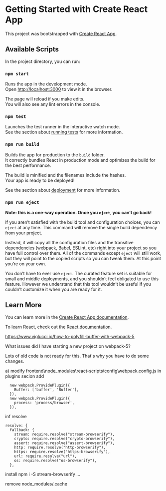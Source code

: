 # Getting Started with Create React App

This project was bootstrapped with [Create React App](https://github.com/facebook/create-react-app).

## Available Scripts

In the project directory, you can run:

### `npm start`

Runs the app in the development mode.\
Open [http://localhost:3000](http://localhost:3000) to view it in the browser.

The page will reload if you make edits.\
You will also see any lint errors in the console.

### `npm test`

Launches the test runner in the interactive watch mode.\
See the section about [running tests](https://facebook.github.io/create-react-app/docs/running-tests) for more information.

### `npm run build`

Builds the app for production to the `build` folder.\
It correctly bundles React in production mode and optimizes the build for the best performance.

The build is minified and the filenames include the hashes.\
Your app is ready to be deployed!

See the section about [deployment](https://facebook.github.io/create-react-app/docs/deployment) for more information.

### `npm run eject`

**Note: this is a one-way operation. Once you `eject`, you can’t go back!**

If you aren’t satisfied with the build tool and configuration choices, you can `eject` at any time. This command will remove the single build dependency from your project.

Instead, it will copy all the configuration files and the transitive dependencies (webpack, Babel, ESLint, etc) right into your project so you have full control over them. All of the commands except `eject` will still work, but they will point to the copied scripts so you can tweak them. At this point you’re on your own.

You don’t have to ever use `eject`. The curated feature set is suitable for small and middle deployments, and you shouldn’t feel obligated to use this feature. However we understand that this tool wouldn’t be useful if you couldn’t customize it when you are ready for it.

## Learn More

You can learn more in the [Create React App documentation](https://facebook.github.io/create-react-app/docs/getting-started).

To learn React, check out the [React documentation](https://reactjs.org/).



https://www.viglucci.io/how-to-polyfill-buffer-with-webpack-5


What issues did I have starting a new project on webpack-5?

Lots of old code is not ready for this. That's why you have to do some changes.

a) modify frontend\node_modules\react-scripts\config\webpack.config.js
in plugins secion add

      new webpack.ProvidePlugin({
        Buffer: ['buffer', 'Buffer'],
      }),
      new webpack.ProvidePlugin({
        process: 'process/browser',
      }),


inf resolve

    resolve: {
      fallback: {
        stream: require.resolve("stream-browserify"),
        crypto: require.resolve("crypto-browserify"),
        assert: require.resolve("assert-browserify"),
        http: require.resolve("http-browserify"),
        https: require.resolve("https-browserify"),
        url: require.resolve("url"),
        os: require.resolve("os-browserify"),
      },


install npm i -S stream-browserify ...


remove node_modules/.cache
